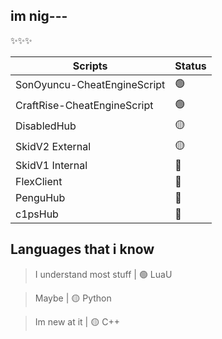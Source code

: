 ## im nig---

✨✨✨

| Scripts | Status 
| -------- | -------- 
| SonOyuncu-CheatEngineScript | 🟢
| CraftRise-CheatEngineScript | 🟢 
| DisabledHub | 🟡
| SkidV2 External    | 🟡  
| SkidV1 Internal    | 🔴  
| FlexClient | 🔴
| PenguHub  | 🔴
| c1psHub | 🔴

## Languages that i know 

> I understand most stuff | 🟢 LuaU 

> Maybe | 🟡 Python 

> Im new at it | 🟡 C++ 
